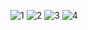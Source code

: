 ![1](https://user-images.githubusercontent.com/101561930/168264332-02ed0e67-edbb-4556-b527-59c8febdb104.png)
![2](https://user-images.githubusercontent.com/101561930/168264378-4530e07e-31a2-4ad6-92ec-2db677ecf025.png)
![3](https://user-images.githubusercontent.com/101561930/168264435-7655eb55-d224-4ea3-8939-636aa22275ca.png)
![4](https://user-images.githubusercontent.com/101561930/168264494-ca9320d3-d01c-4aac-a97a-a6e37c76343d.png)

